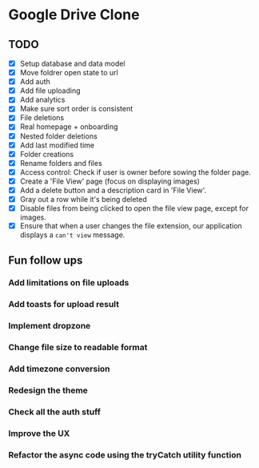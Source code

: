 # Google Drive Clone

## TODO

- [x] Setup database and data model
- [x] Move foldrer open state to url
- [x] Add auth
- [x] Add file uploading
- [x] Add analytics
- [x] Make sure sort order is consistent
- [x] File deletions
- [x] Real homepage + onboarding
- [x] Nested folder deletions
- [x] Add last modified time
- [x] Folder creations
- [x] Rename folders and files
- [x] Access control: Check if user is owner before sowing the folder page.
- [x] Create a 'File View' page (focus on displaying images)
- [x] Add a delete button and a description card in 'File View'.
- [x] Gray out a row while it's being deleted
- [x] Disable files from being clicked to open the file view page, except for images.
- [x] Ensure that when a user changes the file extension, our application displays a `can't view` message.

## Fun follow ups

### Add limitations on file uploads

### Add toasts for upload result

### Implement dropzone

### Change file size to readable format

### Add timezone conversion

### Redesign the theme

### Check all the auth stuff

### Improve the UX

### Refactor the async code using the tryCatch utility function
